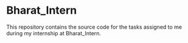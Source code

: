 # Bharat_Intern
This repository contains the source code for the tasks assigned to me during my internship at Bharat_Intern.
